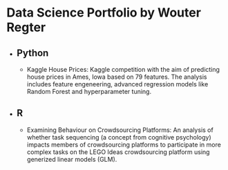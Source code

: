 # Data Science Portfolio by Wouter Regter


- ## Python

	- Kaggle House Prices: Kaggle competition with the aim of predicting house prices in Ames, Iowa based on 79 features. The analysis includes feature engeneering, advanced regression models like Random Forest and hyperparameter tuning.

- ## R
	- Examining Behaviour on Crowdsourcing Platforms: An analysis of whether task sequencing (a concept from cognitive psychology) impacts members of crowdsourcing platforms to participate in more complex tasks on the LEGO Ideas crowdsourcing platform using generized linear models (GLM).

